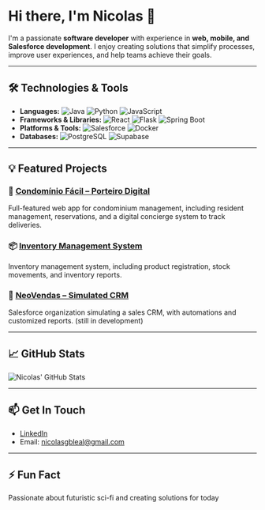 # Hi there, I'm Nicolas 👋

I'm a passionate **software developer** with experience in **web, mobile, and Salesforce development**. I enjoy creating solutions that simplify processes, improve user experiences, and help teams achieve their goals.

---

## 🛠️ Technologies & Tools

- **Languages:** ![Java](https://img.shields.io/badge/Java-ED8B00?style=flat-square&logo=java&logoColor=white) ![Python](https://img.shields.io/badge/Python-3776AB?style=flat-square&logo=python&logoColor=white) ![JavaScript](https://img.shields.io/badge/JavaScript-F7DF1E?style=flat-square&logo=javascript&logoColor=black)
- **Frameworks & Libraries:** ![React](https://img.shields.io/badge/React-61DAFB?style=flat-square&logo=react&logoColor=black) ![Flask](https://img.shields.io/badge/Flask-000000?style=flat-square&logo=flask&logoColor=white) ![Spring Boot](https://img.shields.io/badge/SpringBoot-6DB33F?style=flat-square&logo=spring&logoColor=white)
- **Platforms & Tools:** ![Salesforce](https://img.shields.io/badge/Salesforce-00A1E0?style=flat-square&logo=salesforce&logoColor=white) ![Docker](https://img.shields.io/badge/Docker-2496ED?style=flat-square&logo=docker&logoColor=white)
- **Databases:** ![PostgreSQL](https://img.shields.io/badge/PostgreSQL-336791?style=flat-square&logo=postgresql&logoColor=white) ![Supabase](https://img.shields.io/badge/Supabase-3ECF8E?style=flat-square&logo=supabase&logoColor=white)

---

## 💡 Featured Projects

### 🏢 [Condomínio Fácil – Porteiro Digital](https://github.com/NicolasGayb/CondominioFacil)
Full-featured web app for condominium management, including resident management, reservations, and a digital concierge system to track deliveries.

### 📦 [Inventory Management System](https://github.com/NicolasGayb/InventoryManagement)
Inventory management system, including product registration, stock movements, and inventory reports.

### 💼 [NeoVendas – Simulated CRM](https://github.com/NicolasGayb/NeoVendas)
Salesforce organization simulating a sales CRM, with automations and customized reports. (still in development)

---

## 📈 GitHub Stats

![Nicolas' GitHub Stats](https://github-readme-stats.vercel.app/api?username=NicolasGayb&show_icons=true&hide_title=true&count_private=true&hide=prs&theme=radical)

---

## 📫 Get In Touch

- [LinkedIn](https://www.linkedin.com/in/nicolas-rodrigues-leal/)  
- Email: nicolasgbleal@gmail.com

---

## ⚡ Fun Fact

Passionate about futuristic sci-fi and creating solutions for today
